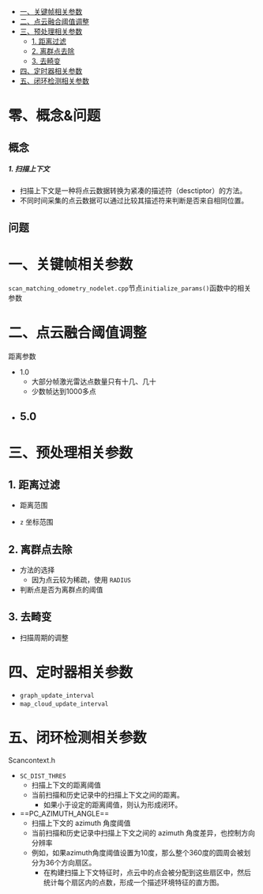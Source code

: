 - [一、关键帧相关参数](#一关键帧相关参数)
- [二、点云融合阈值调整](#二点云融合阈值调整)
- [三、预处理相关参数](#三预处理相关参数)
  - [1. 距离过滤](#1-距离过滤)
  - [2. 离群点去除](#2-离群点去除)
  - [3. 去畸变](#3-去畸变)
- [四、定时器相关参数](#四定时器相关参数)
- [五、闭环检测相关参数](#五闭环检测相关参数)

# 零、概念&问题

## 概念

##### 1. 扫描上下文

- 扫描上下文是一种将点云数据转换为紧凑的描述符（desctiptor）的方法。
- 不同时间采集的点云数据可以通过比较其描述符来判断是否来自相同位置。

## 问题



# 一、关键帧相关参数

`scan_matching_odometry_nodelet.cpp`节点`initialize_params()`函数中的相关参数 









# 二、点云融合阈值调整

距离参数

- 1.0
  - 大部分帧激光雷达点数量只有十几、几十
  - 少数帧达到1000多点
- 5.0
  - 

# 三、预处理相关参数

## 1. 距离过滤

- 距离范围

- `z` 坐标范围

## 2. 离群点去除

- 方法的选择
  - 因为点云较为稀疏，使用 `RADIUS`
- 判断点是否为离群点的阈值

## 3. 去畸变

- 扫描周期的调整

# 四、定时器相关参数

- `graph_update_interval`
- `map_cloud_update_interval`

# 五、闭环检测相关参数

Scancontext.h

- `SC_DIST_THRES`
  - 扫描上下文的距离阈值
  - 当前扫描和历史记录中的扫描上下文之间的距离。
    - 如果小于设定的距离阈值，则认为形成闭环。
- ==PC_AZIMUTH_ANGLE==
  - 扫描上下文的 azimuth 角度阈值
  - 当前扫描和历史记录中扫描上下文之间的 azimuth 角度差异，也控制方向分辨率
  - 例如，如果azimuth角度阈值设置为10度，那么整个360度的圆周会被划分为36个方向扇区。
    - 在构建扫描上下文特征时，点云中的点会被分配到这些扇区中，然后统计每个扇区内的点数，形成一个描述环境特征的直方图。
